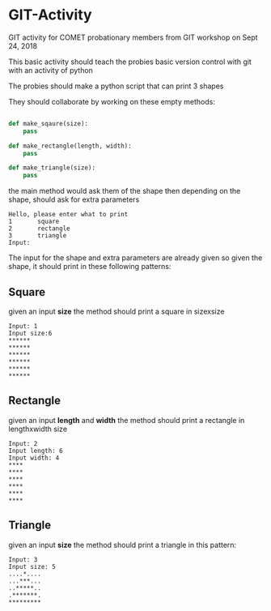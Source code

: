 # GIT-Activity
GIT activity for COMET probationary members from GIT workshop on Sept 24, 2018

This basic activity should teach the probies basic version control with git with an activity of python

The probies should make a python script that can print 3 shapes

They should collaborate by working on these empty methods:

```python

def make_sqaure(size):
    pass

def make_rectangle(length, width):
    pass

def make_triangle(size):
    pass
```

the main method would ask them of the shape then depending on the shape, should ask for extra parameters
```
Hello, please enter what to print
1       square
2       rectangle
3       triangle
Input:
```
The input for the shape and extra parameters are already given so given the shape, it should print in these following patterns:

## Square
given an input **size** the method should print a square  in sizexsize
```
Input: 1
Input size:6
******
******
******
******
******
******
```

## Rectangle
given an input **length** and **width** the method should print a rectangle  in lengthxwidth size
```
Input: 2
Input length: 6
Input width: 4
****
****
****
****
****
****
```

## Triangle
given an input **size** the method should print a triangle  in this pattern:

```
Input: 3
Input size: 5
....*....
...***...
..*****..
.*******.
*********
```
